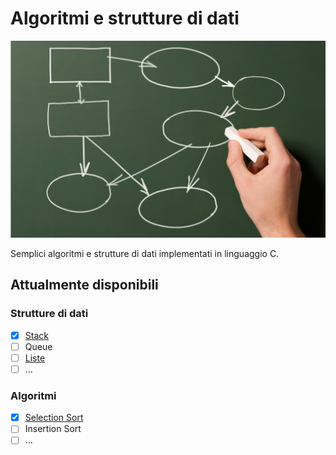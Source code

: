 # Algoritmi e strutture di dati
![ALGORITMI E STRUTTURE DI DATI](https://github.com/mariocuomo/Algoritmi-e-strutture-di-dati/blob/master/algoritmo.png)

Semplici algoritmi e strutture di dati implementati in linguaggio C.

## Attualmente disponibili
### Strutture di dati
- [x] [Stack](https://github.com/mariocuomo/Algoritmi-e-strutture-di-dati/tree/master/stack)
- [ ] Queue
- [ ] [Liste](https://github.com/mariocuomo/Algoritmi-e-strutture-di-dati/tree/master/liste)
- [ ] ...

### Algoritmi
- [x] [Selection Sort](https://github.com/mariocuomo/Algoritmi-e-strutture-di-dati/tree/master/ordinamenti/selection%20sort)
- [ ] Insertion Sort
- [ ] ...
